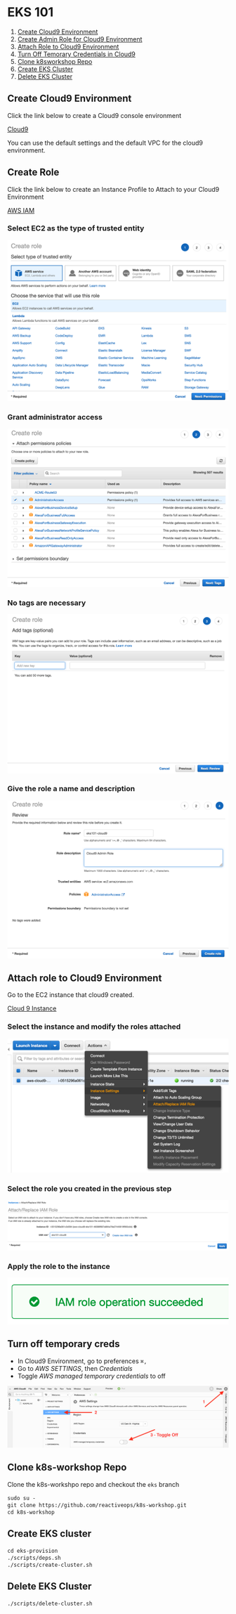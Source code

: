 # EKS 101
1. [Create Cloud9 Environment](#create-cloud9-environment)
2. [Create Admin Role for Cloud9 Environment](#create-role)
3. [Attach Role to Cloud9 Environment](#attach-role-to-cloud9-environment)
4. [Turn Off Temorary Credentials in Cloud9](#turn-off-temporary-creds)
5. [Clone k8sworkshop Repo](#clone-k8sworkshop-repo)
6. [Create EKS Cluster](#create-eks-cluster)
7. [Delete EKS Cluster](#delete-eks-cluster)

## Create Cloud9 Environment
Click the link below to create a Cloud9 console environment

<a href="https://us-west-2.console.aws.amazon.com/cloud9/home?region=us-west-2" target="_blank">Cloud9</a>

You can use the default settings and the default VPC for the cloud9 environment.

## Create Role
Click the link below to create an Instance Profile to Attach to your Cloud9 Environment

<a href="https://console.aws.amazon.com/iam/home#/roles$new?step=review&commonUseCase=EC2%2BEC2&selectedUseCase=EC2&policies=arn:aws:iam::aws:policy%2FAdministratorAccess" target="_blank">AWS IAM</a>

### Select EC2 as the type of trusted entity
![Create Role 1](images/cloud9-IAM-1.png)

### Grant administrator access
![Create Role 2](images/cloud9-IAM-2.png)

### No tags are necessary
![Create Role 3](images/cloud9-IAM-3.png)

### Give the role a name and description
![Create Role 4](images/cloud9-IAM-4.png)

## Attach role to Cloud9 Environment

Go to the EC2 instance that cloud9 created.

<a href="https://us-west-2.console.aws.amazon.com/ec2/v2/home?region=us-west-2#Instances:sort=desc:launchTime" target="_blank">Cloud 9 Instance</a>

### Select the instance and modify the roles attached
![IAM Attach 1](images/cloud9-IAM-attach1.png)

### Select the role you created in the previous step
![IAM Attach 2](images/cloud9-IAM-attach2.png)

### Apply the role to the instance
![IAM Attach 3](images/cloud9-IAM-attach3.png)

## Turn off temporary creds

* In Cloud9 Environment, go to preferences `⌘,`
* Go to *AWS SETTINGS*, then _Credentials_
* Toggle _AWS managed temporary credentials_ to off

![AWS Manged Credentials Off](images/cloud9-aws-managed-off.png)

## Clone k8s-workshop Repo
Clone the k8s-workshpo repo and checkout the `eks` branch

```
sudo su -
git clone https://github.com/reactiveops/k8s-workshop.git
cd k8s-workshop
```

## Create EKS cluster
```
cd eks-provision
./scripts/deps.sh
./scripts/create-cluster.sh
```

## Delete EKS Cluster
```
./scripts/delete-cluster.sh
```
